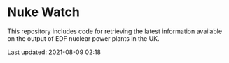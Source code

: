 # Nuke Watch

This repository includes code for retrieving the latest information available on the output of EDF nuclear power plants in the UK.

Last updated: 2021-08-09 02:18